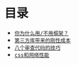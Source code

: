 # 目录

* [` 你为什么用/不用框架？ `](https://github.com/lvzhenbang/article/blob/master/idea/why_do_you_use_framework.md)
* [` 第三方库带来的刚性成本 `](https://github.com/lvzhenbang/article/blob/master/idea/third_party_cost.md)
* [` 八个审查代码的技巧 `](https://github.com/lvzhenbang/article/blob/master/idea/code_review.md)
* [` css和网络性能 `](https://github.com/lvzhenbang/article/blob/master/idea/css_network_performance.md)
